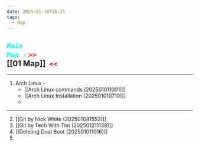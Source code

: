 ```yaml
---
date: 2025-01-18T18:35
tags:
  - Map
---
```

## ***<code style="color: cyan;">Main Map -</code>*** <code style= "color: red">>> </code>[[01 Map]]<code style ="color: red"> <<</code>


---

1. Arch Linux - 
   - [[Arch Linux commands (202501011001)]]
   - [[Arch Linux Installation (202501010710)]]
   - 
  
--- 
2. [[Git by Nick White (202501041552)]]
3. [[Git by Tech With Tim (202501211138)]]
4. [[Deleting Dual Boot (202501011016)]]
5. 